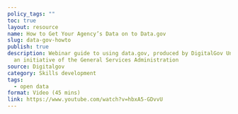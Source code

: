 ```yaml
---
policy_tags: ""
toc: true
layout: resource
name: How to Get Your Agency’s Data on to Data.gov
slug: data-gov-howto
publish: true
description: Webinar guide to using data.gov, produced by DigitalGov University,
  an initiative of the General Services Administration
source: Digitalgov
category: Skills development
tags:
  - open data
format: Video (45 mins)
link: https://www.youtube.com/watch?v=hbxA5-GDvvU
---
```

